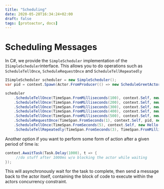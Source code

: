 ```yaml
---
title: "Scheduling"
date: 2020-05-28T16:34:24+02:00
draft: false
tags: [protoactor, docs]
---
```


# Scheduling Messages

In C#, we provide the `SimpleScheduler` implementation of the `ISimpleScheduler`interface.
This allows you to do operations such as `ScheduleTellOnce`, `ScheduleRequestOnce` and `ScheduleTellRepeatedly`

```csharp
ISimpleScheduler scheduler = new SimpleScheduler();
var pid = context.Spawn(Actor.FromProducer(() => new ScheduleGreetActor()));

scheduler
    .ScheduleTellOnce(TimeSpan.FromMilliseconds(100), context.Self, new SimpleMessage("test 1"))
    .ScheduleTellOnce(TimeSpan.FromMilliseconds(200), context.Self, new SimpleMessage("test 2"))
    .ScheduleTellOnce(TimeSpan.FromMilliseconds(300), context.Self, new SimpleMessage("test 3"))
    .ScheduleTellOnce(TimeSpan.FromMilliseconds(400), context.Self, new SimpleMessage("test 4"))
    .ScheduleTellOnce(TimeSpan.FromMilliseconds(500), context.Self, new SimpleMessage("test 5"))
    .ScheduleRequestOnce(TimeSpan.FromSeconds(1), context.Self, pid, new Greet("Daniel"))
    .ScheduleTellOnce(TimeSpan.FromSeconds(5), context.Self, new Hello())
    .ScheduleTellRepeatedly(TimeSpan.FromSeconds(3), TimeSpan.FromMilliseconds(500), context.Self, new HickUp(), out timer);
```

Another option if you want to perform some form of action after a given period of time is:

```csharp
context.AwaitTask(Task.Delay(1000), t => {
     //do stuff after 1000ms w/o blocking the actor while waiting
});
```

This will asynchronously wait for the task to complete, then send a message back to the actor itself, containing the 
block of code to execute within the actors concurrency constraint.

